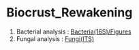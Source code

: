 # Biocrust_Rewakening

1. Bacterial analysis : [Bacteria(16S)/Figures](Bacteria(16S)/Figures)
2. Fungal analysis : [Fungi(ITS)](Fungi(ITS))
